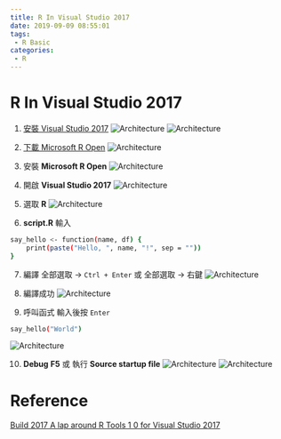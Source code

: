```yaml
---
title: R In Visual Studio 2017
date: 2019-09-09 08:55:01
tags:
 - R Basic
categories:
 - R
---
```


# R In Visual Studio 2017
1. [安裝 Visual Studio 2017](https://docs.microsoft.com/zh-tw/visualstudio/releasenotes/vs2017-relnotes)
![Architecture](1.png)
![Architecture](1-1.png)

2. [下載 Microsoft R Open](https://mran.revolutionanalytics.com/download)
![Architecture](2.png)

3. 安裝 **Microsoft R Open**
![Architecture](3.png)

4. 開啟 **Visual Studio 2017**
![Architecture](4.png)

5. 選取 **R**
![Architecture](5.png)

6. **script.R** 輸入
~~~ bash
say_hello <- function(name, df) {
    print(paste("Hello, ", name, "!", sep = ""))
}
~~~

7. 編譯
全部選取 → `Ctrl + Enter` 或
全部選取 → 右鍵
![Architecture](7.png)

8. 編譯成功
![Architecture](8.png)

9. 呼叫函式
輸入後按 `Enter`
~~~ bash
say_hello("World")
~~~
![Architecture](9.png)

10. **Debug**
**F5** 或 執行 **Source startup file**
![Architecture](10.png)
![Architecture](11.png)

# Reference
[Build 2017 A lap around R Tools 1 0 for Visual Studio 2017](https://www.youtube.com/watch?v=Swi8lwqoG0U)